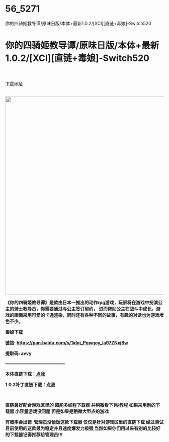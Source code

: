# 56_5271
你的四骑姬教导谭/原味日版/本体+最新1.0.2/[XCI][直链+毒娘]-Switch520
# 你的四骑姬教导谭/原味日版/本体+最新1.0.2/[XCI][直链+毒娘]-Switch520
 <br/></br>
[下载地址](https://www.switch520.cc/article/5271 "下载地址")
<br/></br>

<p></p>
<p></p>
<p><img src="http://iswitchtupian.ga/upload/art_editor/20200729-1/2a94cf064a1cd9fa59c7e69b7e5fc77a.jpg" width="1200" height="630" title="" alt=""></p>
<p><strong><span style="font-family:">《你的四骑姬教导谭》是款由日本一推出的动作rpg游戏，玩家将在游戏中扮演公主的骑士教导员，你需要通过与公主签订契约， 进而帮助公主在战斗中成长。游戏的画面采用可爱的卡通渲染，同时还有各种不同的故事，有趣的对话也为游戏增色不少。</span></strong></p>
<p></p>
<p><strong><span>毒娘下载</span></strong></p>
<p><strong><span>链接: </span></strong><a href="https://pan.baidu.com/s/1idoj_Pgwgoy_Ia97ZNxjBw" target="_self" style="text-decoration: underline" rel="noopener noreferrer"><strong><span>https://pan.baidu.com/s/1idoj_Pgwgoy_Ia97ZNxjBw</span></strong></a><strong><span>&nbsp;</span></strong></p>
<p><strong><span>提取码: avvy</span></strong></p>
<p><strong><span>—————————————–</span></strong></p>
<p><strong><span>本体直链下载：</span></strong><a href="https://ziyuan3.free520.net/xianggan/siqiji.xci" target="_self" style="text-decoration: underline" rel="noopener noreferrer"><strong><span>点我</span></strong></a></p>
<p><strong><span>1.0.2补丁直链下载：</span></strong><strong style="text-decoration: underline"><span><a href="https://ziyuan3.free520.net/xianggan/1.02.nsp" target="_self" style="text-decoration: underline" rel="noopener noreferrer">点我</a></span></strong></p>
<p><strong style="text-decoration: underline"><br></strong></p>
<p><strong style="text-decoration: underline"></strong></p>
<p><span><strong>直链最好配合游戏区里的 超能多线程下载器 并稍微看下1秒教程 如果采用别的下载器 小容量游戏没问题 但是如果是稍微大型点的游戏</strong></span></p>
<p><span><strong>有概率会出错&nbsp; 管理员没恰饭这款下载器 仅仅是针对游戏区里的直链下载 经过测试 目前使用的这款最为稳定并且速度爆发力极强 当然如果你们用过来有别的比较好的下载器记得推荐给管理员!!!</strong></span></p>
<p><strong style="text-decoration: underline"><br></strong></p>
